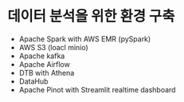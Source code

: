 # 데이터 분석을 위한 환경 구축

- Apache Spark with AWS EMR (pySpark)
- AWS S3 (loacl minio)
- Apache kafka
- Apache Airflow
- DTB with Athena
- DataHub
- Apache Pinot with Streamlit realtime dashboard

